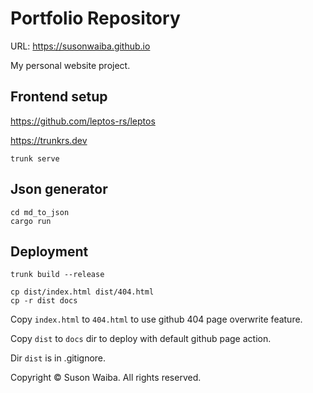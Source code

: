 # Portfolio Repository

URL: https://susonwaiba.github.io

My personal website project.

## Frontend setup

https://github.com/leptos-rs/leptos

https://trunkrs.dev

```
trunk serve
```

## Json generator

```
cd md_to_json
cargo run
```

## Deployment

```
trunk build --release

cp dist/index.html dist/404.html
cp -r dist docs
```

Copy `index.html` to `404.html` to use github 404 page overwrite feature.

Copy `dist` to `docs` dir to deploy with default github page action.

Dir `dist` is in .gitignore.

Copyright © Suson Waiba. All rights reserved.
